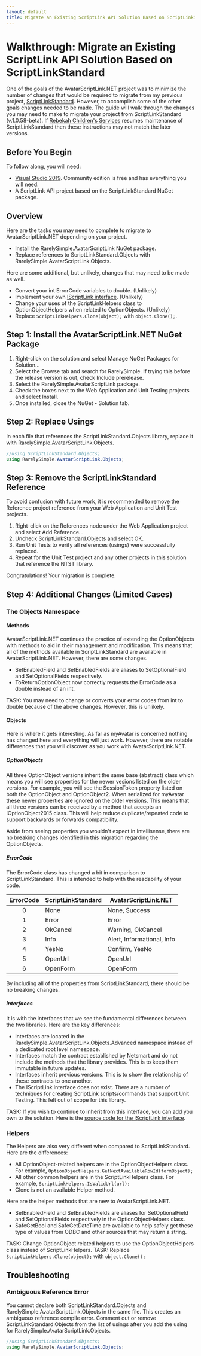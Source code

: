 ```yaml
---
layout: default
title: Migrate an Existing ScriptLink API Solution Based on ScriptLinkStandard
---
```


# Walkthrough: Migrate an Existing ScriptLink API Solution Based on ScriptLinkStandard

One of the goals of the AvatarScriptLink.NET project was to minimize the number of changes that would be required to migrate from my previous project, [ScriptLinkStandard](https://github.com/rcskids/ScriptLinkStandard). However, to accomplish some of the other goals changes needed to be made. The guide will walk through the changes you may need to make to migrate your project from ScriptLinkStandard (v.1.0.58-beta). If [Rebekah Children's Services](https://www.rcskids.org) resumes maintenance of ScriptLinkStandard then these instructions may not match the later versions.

## Before You Begin

To follow along, you will need:

* [Visual Studio 2019](https://visualstudio.microsoft.com/vs/). Community edition is free and has everything you will need.
* A ScriptLink API project based on the ScriptLinkStandard NuGet package.

## Overview

Here are the tasks you may need to complete to migrate to AvatarScriptLink.NET depending on your project.

* Install the RarelySimple.AvatarScriptLink NuGet package.
* Replace references to ScriptLinkStandard.Objects with RarelySimple.AvatarScriptLink.Objects.

Here are some additional, but unlikely, changes that may need to be made as well.

* Convert your int ErrorCode variables to double. (Unlikely)
* Implement your own [IScriptLink interface](https://github.com/rcskids/ScriptLinkStandard/blob/master/ScriptLinkStandard/Interfaces/IScriptLink.cs). (Unlikely)
* Change your uses of the ScriptLinkHelpers class to OptionObjectHelpers when related to OptionObjects. (Unlikely)
* Replace `ScriptLinkHelpers.Clone(object);` with `object.Clone();`.

## Step 1: Install the AvatarScriptLink.NET NuGet Package

1. Right-click on the solution and select Manage NuGet Packages for Solution...
2. Select the Browse tab and search for RarelySimple. If trying this before the release version is out, check Include prerelease.
3. Select the RarelySimple.AvatarScriptLink package.
4. Check the boxes next to the Web Application and Unit Testing projects and select Install.
5. Once installed, close the NuGet - Solution tab.

## Step 2: Replace Usings

In each file that references the ScriptLinkStandard.Objects library, replace it with RarelySimple.AvatarScriptLink.Objects.

```c#
//using ScriptLinkStandard.Objects;
using RarelySimple.AvatarScriptLink.Objects;
```

## Step 3: Remove the ScriptLinkStandard Reference

To avoid confusion with future work, it is recommended to remove the Reference project reference from your Web Application and Unit Test projects.

1. Right-click on the References node under the Web Application project and select Add Reference...
2. Uncheck ScriptLinkStandard.Objects and select OK.
3. Run Unit Tests to verify all references (usings) were successfully replaced.
4. Repeat for the Unit Test project and any other projects in this solution that reference the NTST library.

Congratulations! Your migration is complete.

## Step 4: Additional Changes (Limited Cases)

### The Objects Namespace

#### Methods

AvatarScriptLink.NET continues the practice of extending the OptionObjects with methods to aid in their management and modification. This means that all of the methods available in ScriptLinkStandard are available in AvatarScriptLink.NET. However, there are some changes.

* SetEnabledField and SetEnabledFields are aliases to SetOptionalField and SetOptionalFields respectively.
* ToReturnOptionObject now correctly requests the ErrorCode as a double instead of an int.

TASK: You may need to change or converts your error codes from int to double because of the above changes. However, this is unlikely.

#### Objects

Here is where it gets interesting. As far as myAvatar is concerned nothing has changed here and everything will just work. However, there are notable differences that you will discover as you work with AvatarScriptLink.NET.

##### OptionObjects

All three OptionObject versions inherit the same base (abstract) class which means you will see properties for the newer vesions listed on the older versions. For example, you will see the SessionToken property listed on both the OptionObject and OptionObject2. When serialized for myAvatar these newer properties are ignored on the older versions. This means that all three versions can be received by a method that accepts an IOptionObject2015 class. This will help reduce duplicate/repeated code to support backwards or forwards compatibility.

Aside from seeing properties you wouldn't expect in Intellisense, there are no breaking changes identified in this migration regarding the OptionObjects.

##### ErrorCode

The ErrorCode class has changed a bit in comparison to ScriptLinkStandard. This is intended to help with the readability of your code.

| ErrorCode | ScriptLinkStandard | AvatarScriptLink.NET |
| :-------: | ------------------ | -------------------- |
| 0         | None               | None, Success        |
| 1         | Error              | Error                |
| 2         | OkCancel           | Warning, OkCancel    |
| 3         | Info         | Alert, Informational, Info |
| 4         | YesNo              | Confirm, YesNo       |
| 5         | OpenUrl            | OpenUrl              |
| 6         | OpenForm           | OpenForm             |

By including all of the properties from ScriptLinkStandard, there should be no breaking changes.

##### Interfaces

It is with the interfaces that we see the fundamental differences between the two libraries. Here are the key differences:

* Interfaces are located in the RarelySimple.AvatarScriptLink.Objects.Advanced namespace instead of a dedicated root level namespace.
* Interfaces match the contract established by Netsmart and do not include the methods that the library provides. This is to keep them immutable in future updates.
* Interfaces inherit previous versions. This is to show the relationship of these contracts to one another.
* The IScriptLink interface does not exist. There are a number of techniques for creating ScriptLink scripts/commands that support Unit Testing. This felt out of scope for this library.

TASK: If you wish to continue to inherit from this interface, you can add you own to the solution. Here is the [source code for the IScriptLink interface](https://github.com/rcskids/ScriptLinkStandard/blob/master/ScriptLinkStandard/Interfaces/IScriptLink.cs).

### Helpers

The Helpers are also very different when compared to ScriptLinkStandard. Here are the differences:

* All OptionObject-related helpers are in the OptionObjectHelpers class. For example, `OptionObjectHelpers.GetNextAvailableRowId(formObject);`
* All other common helpers are in the ScriptLinkHelpers class. For example, `ScriptLinkHelpers.IsValidUrl(url);`
* Clone is not an available Helper method.

Here are the helper methods that are new to AvatarScriptLink.NET.

* SetEnabledField and SetEnabledFields are aliases for SetOptionalField and SetOptionalFields respectively in the OptionObjectHelpers class.
* SafeGetBool and SafeGetDateTime are available to help safely get these type of values from ODBC and other sources that may return a string.

TASK: Change OptionObject related helpers to use the OptionObjectHelpers class instead of ScriptLinkHelpers.
TASK: Replace `ScriptLinkHelpers.Clone(object);` with `object.Clone();`

## Troubleshooting

### Ambiguous Reference Error

You cannot declare both ScriptLinkStandard.Objects and RarelySimple.AvatarScriptLink.Objects in the same file. This creates an ambiguous reference compile error. Comment out or remove ScriptLinkStandard.Objects from the list of usings after you add the using for RarelySimple.AvatarScriptLink.Objects.

```c#
//using ScriptLinkStandard.Objects;
using RarelySimple.AvatarScriptLink.Objects;
```